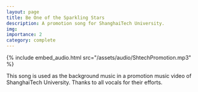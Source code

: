 ```yaml
---
layout: page
title: Be One of the Sparkling Stars
description: A promotion song for ShanghaiTech University.
img: 
importance: 2
category: complete
---
```


{% include embed_audio.html src="/assets/audio/ShtechPromotion.mp3" %}

This song is used as the background music in a promotion music video of ShanghaiTech University. Thanks to all vocals for their efforts.
